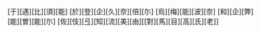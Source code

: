 [于][遇][比][須][能] [於][登][企][久][奈][倍][尓] [烏][梅][能][波][奈] [和][企][弊][能][曽][能][尓] [佐][伎][弖][知][流][美][由][[對][馬][目][高][氏][老]]
